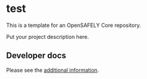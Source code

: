 # test

This is a template for an OpenSAFELY Core repository.

Put your project description here.

## Developer docs

Please see the [additional information](DEVELOPERS.md).
